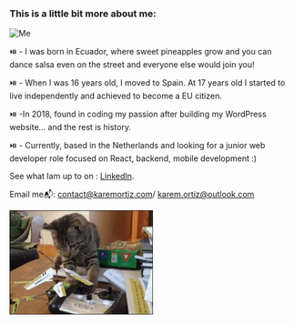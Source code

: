 ### This is a little bit more about me:

![Me](https://github.com/Karem1986/karemortiz/blob/master/ezgif.com-gif-maker%20(1).gif)

⏯️ - I was born in Ecuador, where sweet pineapples grow and you can dance salsa even on the street and everyone else would join you!

⏯️ - When I was 16 years old, I moved to Spain. At 17 years old I started to live independently and achieved to become a EU citizen. 

⏯️ -In 2018, found in coding my passion after building my WordPress website... and the rest is history.

⏯️ - Currently, based in the Netherlands and looking for a junior web developer role focused on React, backend, mobile development :)

See what Iam up to on : [LinkedIn](https://www.linkedin.com/in/karemortiz/). 

Email me📬:  contact@karemortiz.com/ karem.ortiz@outlook.com

<img src="https://github.com/Karem1986/Karem1986/blob/master/funnyCatGif.gif" width="50%"/>   

